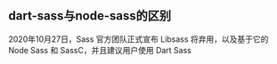 <!--
 * @Descripttion: 
 * @Author: yunfei
 * @Date: 2023-01-13 16:27:49
-->
## dart-sass与node-sass的区别

2020年10月27日，Sass 官方团队正式宣布 Libsass 将弃用，以及基于它的 Node Sass 和 SassC，并且建议用户使用 Dart Sass